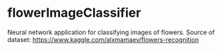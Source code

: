 # flowerImageClassifier
Neural network application for classifying images of flowers.
Source of dataset: https://www.kaggle.com/alxmamaev/flowers-recognition

